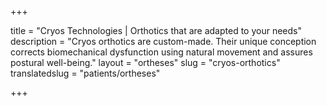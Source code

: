 +++

title = "Cryos Technologies | Orthotics that are adapted to your needs"
description = "Cryos orthotics are custom-made. Their unique conception corrects biomechanical dysfunction using natural movement and assures postural well-being."
layout = "ortheses"
slug = "cryos-orthotics"
translatedslug = "patients/ortheses"

+++